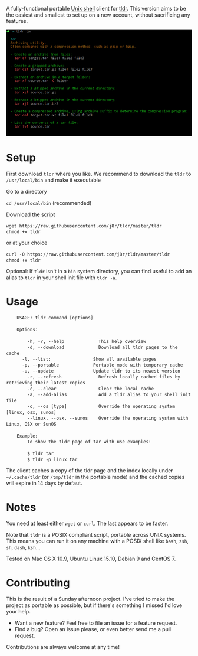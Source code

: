 A fully-functional portable [Unix shell](https://en.wikipedia.org/wiki/Unix_shell) client for [tldr](https://github.com/tldr-pages/tldr). This version aims to be the easiest and smallest to set up on a new account, without sacrificing any features.

![tldr screenshot](screenshot.png?raw=true)

# Setup

First download `tldr` where you like.
We recommend to download the `tldr` to `/usr/local/bin` and make it executable

Go to a directory

`cd /usr/local/bin` (recommended)

Download the script

```
wget https://raw.githubusercontent.com/j8r/tldr/master/tldr
chmod +x tldr
```

or at your choice

```
curl -O https://raw.githubusercontent.com/j8r/tldr/master/tldr
chmod +x tldr
```

Optional: If `tldr` isn't in a `bin` system directory, you can find useful to add an alias to `tldr` in your shell init file with `tldr -a`.

# Usage

```
	USAGE: tldr command [options]

	Options:

		-h, -?, --help             This help overview
		-d, --download             Download all tldr pages to the cache
	  -l, --list:                Show all available pages
	  -p, --portable             Portable mode with temporary cache
	  -u, --update               Update tldr to its newest version
		-r, --refresh              Refresh locally cached files by retrieving their latest copies
		-c, --clear                Clear the local cache
		-a, --add-alias            Add a tldr alias to your shell init file
		-o, --os [type]            Override the operating system [linux, osx, sunos]
		--linux, --osx, --sunos    Override the operating system with Linux, OSX or SunOS

	Example:
		To show the tldr page of tar with use examples:

		$ tldr tar
		$ tldr -p linux tar
```

The client caches a copy of the tldr page and the index locally under `~/.cache/tldr` (or `/tmp/tldr` in the portable mode) and the cached copies will expire in 14 days by defaut.

# Notes

You need at least either `wget` or `curl`. The last appears to be faster.

Note that `tldr` is a POSIX compliant script, portable across UNIX systems. This means you can run it on any machine with a POSIX shell like `bash`, `zsh`, `sh`, `dash`, `ksh`...

Tested on Mac OS X 10.9, Ubuntu Linux 15.10, Debian 9 and CentOS 7.

# Contributing

This is the result of a Sunday afternoon project. I've tried to make the project as portable as possible, but if there's something I missed I'd love your help.

* Want a new feature? Feel free to file an issue for a feature request.
* Find a bug? Open an issue please, or even better send me a pull request.

Contributions are always welcome at any time!
